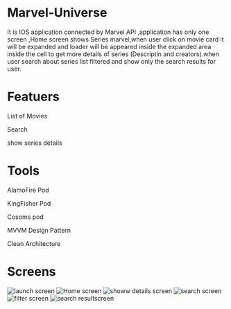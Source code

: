 # Marvel-Universe
It is IOS application connected by Marvel API ,application has only one screen ,Home screen shows Series marvel,when user click on movie card it will be expanded and loader will be
appeared inside the expanded area inside the cell to get more details
of series (Descriptin and creators).when user search about series list filtered and show only the
search results for user.

# Featuers
List of Movies

Search 

show series details 

# Tools
AlamoFire Pod

KingFisher Pod

Cosoms pod

MVVM Design Pattern

Clean Architecture

# Screens 

![launch screen](Desktop/1.png)
 ![Home screen](Desktop/2.png)
![showw details screen](Desktop/3.png)
![search screen](Desktop/4.png)
![filter screen](Desktop/5.png)
![search resultscreen](Desktop/6.png)


